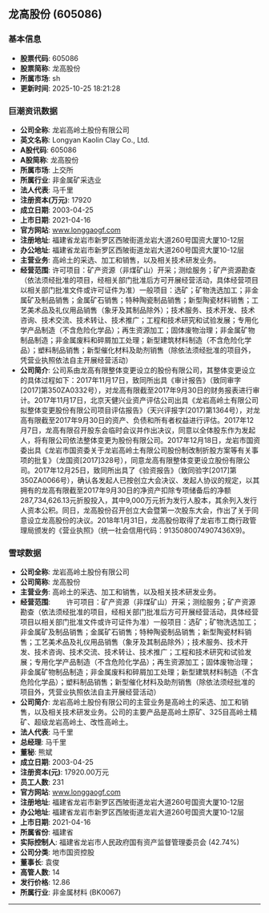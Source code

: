 ## 龙高股份 (605086)

### 基本信息

- **股票代码**: 605086
- **股票简称**: 龙高股份
- **所属市场**: sh
- **更新时间**: 2025-10-25 18:21:28

### 巨潮资讯数据

- **公司全称**: 龙岩高岭土股份有限公司
- **英文名称**: Longyan Kaolin Clay Co., Ltd.
- **A股代码**: 605086
- **A股简称**: 龙高股份
- **所属市场**: 上交所
- **所属行业**: 非金属矿采选业
- **法人代表**: 马千里
- **注册资本(万元)**: 17920
- **成立日期**: 2003-04-25
- **上市日期**: 2021-04-16
- **官方网站**: www.longgaogf.com
- **注册地址**: 福建省龙岩市新罗区西陂街道龙岩大道260号国资大厦10-12层
- **办公地址**: 福建省龙岩市新罗区西陂街道龙岩大道260号国资大厦10-12层
- **主营业务**: 高岭土的采选、加工和销售，以及相关技术研发业务。
- **经营范围**: 许可项目：矿产资源（非煤矿山）开采；测绘服务；矿产资源勘查（依法须经批准的项目，经相关部门批准后方可开展经营活动，具体经营项目以相关部门批准文件或许可证件为准）一般项目：选矿；矿物洗选加工；非金属矿及制品销售；金属矿石销售；特种陶瓷制品销售；新型陶瓷材料销售；工艺美术品及礼仪用品销售（象牙及其制品除外）；技术服务、技术开发、技术咨询、技术交流、技术转让、技术推广；工程和技术研究和试验发展；专用化学产品制造（不含危险化学品）；再生资源加工；固体废物治理；非金属矿物制品制造；非金属废料和碎屑加工处理；新型建筑材料制造（不含危险化学品）；塑料制品销售；新型催化材料及助剂销售（除依法须经批准的项目外，凭营业执照依法自主开展经营活动）
- **公司简介**: 公司系由龙高有限整体变更设立的股份有限公司，其整体变更设立的具体过程如下：2017年11月17日，致同所出具《审计报告》（致同审字[2017]第350ZA0332号），对龙高有限截至2017年9月30日的财务报表进行审计。2017年11月17日，北京天健兴业资产评估公司出具《龙岩高岭土有限公司拟整体变更股份有限公司项目评估报告》（天兴评报字(2017)第1364号），对龙高有限截至2017年9月30日的资产、负债和所有者权益进行评估。2017年12月7日，龙高有限召开股东会临时会议并作出决议，同意以全体股东作为发起人，将有限公司依法整体变更为股份有限公司。2017年12月18日，龙岩市国资委出具《龙岩市国资委关于龙岩高岭土有限公司股份制改制折股方案等有关事项的批复》（龙国资[2017]328号），同意龙高有限整体变更设立股份有限公司。2017年12月25日，致同所出具了《验资报告》（致同验字[2017]第350ZA0066号），确认各发起人已按创立大会决议、发起人协议的规定，以其拥有的龙高有限截至2017年9月30日的净资产扣除专项储备后的净额287,734,626.13元折股投入，其中9,000万元折为发行人股本，其余列入发行人资本公积。同日，龙高股份召开创立大会暨第一次股东大会，作出了关于同意设立龙高股份的决议。2018年1月31日，龙高股份取得了龙岩市工商行政管理局颁发的《营业执照》（统一社会信用代码：9135080074907436X9)。

### 雪球数据

- **公司全称**: 龙岩高岭土股份有限公司
- **公司简称**: 龙高股份
- **主营业务**: 高岭土的采选、加工和销售，以及相关技术研发业务。
- **经营范围**: 　　许可项目：矿产资源（非煤矿山）开采；测绘服务；矿产资源勘查（依法须经批准的项目，经相关部门批准后方可开展经营活动，具体经营项目以相关部门批准文件或许可证件为准）一般项目：选矿；矿物洗选加工；非金属矿及制品销售；金属矿石销售；特种陶瓷制品销售；新型陶瓷材料销售；工艺美术品及礼仪用品销售（象牙及其制品除外）；技术服务、技术开发、技术咨询、技术交流、技术转让、技术推广；工程和技术研究和试验发展；专用化学产品制造（不含危险化学品）；再生资源加工；固体废物治理；非金属矿物制品制造；非金属废料和碎屑加工处理；新型建筑材料制造（不含危险化学品）；塑料制品销售；新型催化材料及助剂销售（除依法须经批准的项目外，凭营业执照依法自主开展经营活动）
- **公司简介**: 龙岩高岭土股份有限公司的主营业务是高岭土的采选、加工和销售，以及相关技术研发业务。公司的主要产品是高岭土原矿、325目高岭土精矿、超级龙岩高岭土、改性高岭土。
- **法人代表**: 马千里
- **总经理**: 马千里
- **董秘**: 熊斌
- **成立日期**: 2003-04-25
- **注册资本(元)**: 17920.00万元
- **员工人数**: 231
- **官方网站**: www.longgaogf.com
- **注册地址**: 福建省龙岩市新罗区西陂街道龙岩大道260号国资大厦10-12层
- **办公地址**: 福建省龙岩市新罗区西陂街道龙岩大道260号国资大厦10-12层
- **上市日期**: 2021-04-16
- **所属省份**: 福建省
- **实际控制人**: 福建省龙岩市人民政府国有资产监督管理委员会 (42.74%)
- **公司分类**: 地市国资控股
- **董事长**: 袁俊
- **高管人数**: 14
- **发行价格**: 12.86
- **所属行业**: 非金属材料 (BK0067)

---